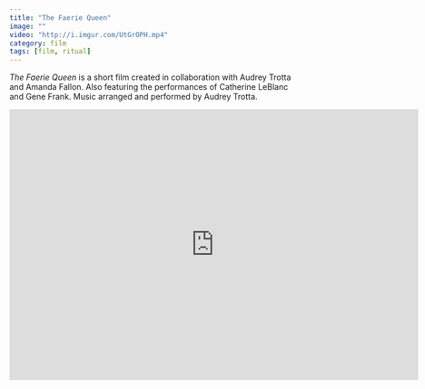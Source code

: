 ```yaml
---
title: "The Faerie Queen"
image: ""
video: "http://i.imgur.com/UtGrOPH.mp4"
category: film
tags: [film, ritual]
---
```


_The Faerie Queen_ is a short film created in collaboration with Audrey Trotta and Amanda Fallon. Also featuring the performances of Catherine LeBlanc and Gene Frank. Music arranged and performed by Audrey Trotta.

<!--excerpt-->
<div class="vimeo"><iframe src="https://player.vimeo.com/video/141718407" width="720" height="478" frameborder="0" webkitallowfullscreen mozallowfullscreen allowfullscreen></iframe></div>

